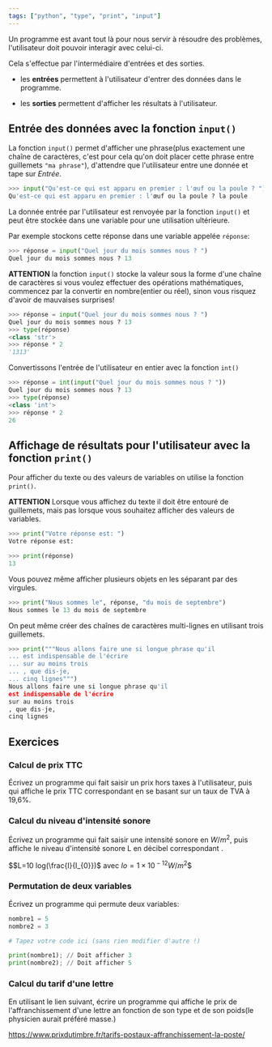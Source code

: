 ```yaml
---
tags: ["python", "type", "print", "input"]
---
```


Un programme est avant tout là pour nous servir à résoudre des problèmes, l'utilisateur doit pouvoir interagir avec celui-ci.

Cela s'effectue par l'intermédiaire d'entrées et des sorties.

- les **entrées** permettent à l'utilisateur d'entrer des données dans le programme.

- les **sorties** permettent d'afficher les résultats à l'utilisateur.

## Entrée des données avec la fonction `input()`

La fonction `input()` permet d'afficher une phrase(plus exactement une chaîne de caractères, c'est pour cela qu'on doit placer cette phrase entre guillemets `"ma phrase"`), d'attendre que l'utilisateur entre une donnée et tape sur *Entrée*.

```python
>>> input("Qu'est-ce qui est apparu en premier : l'œuf ou la poule ? ")
Qu'est-ce qui est apparu en premier : l'œuf ou la poule ? la poule
```

La donnée entrée par l'utilisateur est renvoyée par la fonction `input()` et peut être stockée dans une variable pour une utilisation ultérieure.

Par exemple stockons cette réponse dans une variable appelée `réponse`:

```python
>>> réponse = input("Quel jour du mois sommes nous ? ")
Quel jour du mois sommes nous ? 13
```

**ATTENTION** la fonction `input()` stocke la valeur sous la forme d'une chaîne de caractères si vous voulez effectuer des opérations mathématiques, commencez par la convertir en nombre(entier ou réel), sinon vous risquez d'avoir de mauvaises surprises!

```python
>>> réponse = input("Quel jour du mois sommes nous ? ")
Quel jour du mois sommes nous ? 13
>>> type(réponse)
<class 'str'>
>>> réponse * 2
'1313'
```

Convertissons l'entrée de l'utilisateur en entier avec la fonction `int()`

```python
>>> réponse = int(input("Quel jour du mois sommes nous ? "))
Quel jour du mois sommes nous ? 13
>>> type(réponse)
<class 'int'>
>>> réponse * 2
26
```

## Affichage de résultats pour l'utilisateur avec la fonction `print()`

Pour afficher du texte ou des valeurs de variables on utilise la fonction `print()`.

**ATTENTION** Lorsque vous affichez du texte il doit être entouré de guillemets, mais pas lorsque vous souhaitez afficher des valeurs de variables.

```python
>>> print("Votre réponse est: ")
Votre réponse est:

>>> print(réponse)
13
```

Vous pouvez même afficher plusieurs objets en les séparant par des virgules.

```python
>>> print("Nous sommes le", réponse, "du mois de septembre")
Nous sommes le 13 du mois de septembre
```

On peut même créer des chaînes de caractères multi-lignes en utilisant trois guillemets.

```python
>>> print("""Nous allons faire une si longue phrase qu'il
... est indispensable de l'écrire
... sur au moins trois
... , que dis-je,
... cinq lignes""")
Nous allons faire une si longue phrase qu'il
est indispensable de l'écrire
sur au moins trois
, que dis-je,
cinq lignes
```

## Exercices

### Calcul de prix TTC

Écrivez un programme qui fait saisir un prix hors taxes à l'utilisateur, puis qui affiche le prix TTC correspondant en se basant sur un taux de TVA à 19,6%.

### Calcul du niveau d'intensité sonore

Écrivez un programme qui fait saisir une intensité sonore en $W/m^2$, puis affiche le niveau d'intensité sonore L en décibel correspondant .

$$L=10  log(\frac{I}{I_{0}})$ avec $Io =1 \times 10^{{}-12} W/m^2$$

### Permutation de deux variables

Écrivez un programme qui permute deux variables:

```python
nombre1 = 5
nombre2 = 3

# Tapez votre code ici (sans rien modifier d'autre !)

print(nombre1); // Doit afficher 3
print(nombre2); // Doit afficher 5
```

### Calcul du tarif d'une lettre

En utilisant le lien suivant, écrire un programme qui affiche le prix de l'affranchissement d'une lettre an fonction de son type et de son poids(le physicien aurait préféré masse.)

<https://www.prixdutimbre.fr/tarifs-postaux-affranchissement-la-poste/>